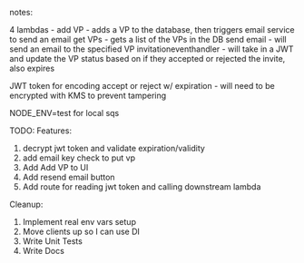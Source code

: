 notes:

4 lambdas - 
add VP - adds a VP to the database, then triggers email service to send an email
get VPs - gets a list of the VPs in the DB
send email - will send an email to the specified VP
invitationeventhandler - will take in a JWT and update the VP status based on if they accepted or rejected the invite, also expires

JWT token for encoding accept or reject w/ expiration - will need to be encrypted with KMS to prevent tampering

NODE_ENV=test for local sqs

TODO:
Features:
  1. decrypt jwt token and validate expiration/validity
  2. add email key check to put vp
  3. Add Add VP to UI
  4. Add resend email button
  5. Add route for reading jwt token and calling downstream lambda

Cleanup:
  1. Implement real env vars setup
  2. Move clients up so I can use DI
  3. Write Unit Tests
  4. Write Docs

